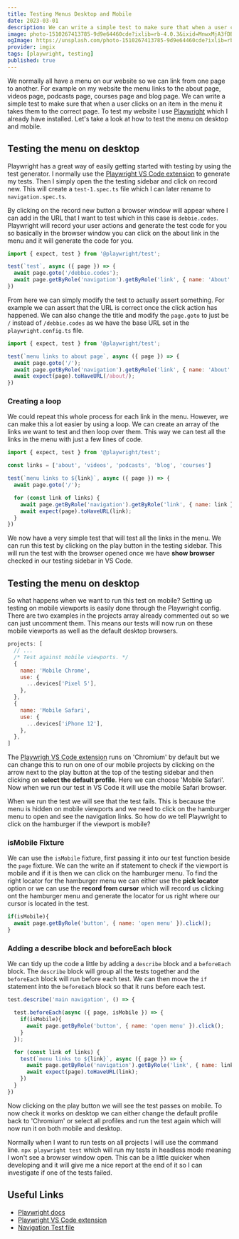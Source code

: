 ```yaml
---
title: Testing Menus Desktop and Mobile
date: 2023-03-01
description: We can write a simple test to make sure that when a user clicks on an item in the menu it takes them to the correct page. To test my website I use Playwright which I already have installed. Let's take a look at how to test the menu on desktop and mobile.
image: photo-1510267413785-9d9e64460cde?ixlib=rb-4.0.3&ixid=MnwxMjA3fDB8MHxwaG90by1wYWdlfHx8fGVufDB8fHx8&auto=format&q=80
ogImage: https://unsplash.com/photo-1510267413785-9d9e64460cde?ixlib=rb-4.0.3&ixid=MnwxMjA3fDB8MHxwaG90by1wYWdlfHx8fGVufDB8fHx8&auto=format&q=80
provider: imgix
tags: [playwright, testing]
published: true
---
```


We normally all have a menu on our website so we can link from one page to another. For example on my website the menu links to the about page, videos page, podcasts page, courses page and blog page. We can write a simple test to make sure that when a user clicks on an item in the menu it takes them to the correct page. To test my website I use [Playwright](https://playwright.dev/) which I already have installed. Let's take a look at how to test the menu on desktop and mobile.

## Testing the menu on desktop

Playwright has a great way of easily getting started with testing by using the test generator. I normally use the [Playwright VS Code extension](https://marketplace.visualstudio.com/items?itemName=ms-playwright.playwright) to generate my tests. Then I simply open the the testing sidebar and click on record new. This will create a `test-1.spec.ts` file which I can later rename to `navigation.spec.ts`. 

By clicking on the record new button a browser window will appear where I can add in the URL that I want to test which in this case is `debbie.codes`. Playwright will record your user actions and generate the test code for you so basically in the browser window you can click on the about link in the menu and it will generate the code for you. 

```js
import { expect, test } from '@playwright/test';

test(`test`, async ({ page }) => {
  await page.goto('/debbie.codes');
  await page.getByRole('navigation').getByRole('link', { name: 'About' }).click();
})
```

From here we can simply modify the test to actually assert something. For example we can assert that the URL is correct once the click action has happened. We can also change the title and modify the `page.goto` to just be `/` instead of `/debbie.codes` as we have the base URL set in the `playwright.config.ts` file.

```js
import { expect, test } from '@playwright/test';

test(`menu links to about page`, async ({ page }) => {
  await page.goto('/');
  await page.getByRole('navigation').getByRole('link', { name: 'About' }).click();
  await expect(page).toHaveURL(/about/);
})
```

### Creating a loop

We could repeat this whole process for each link in the menu. However, we can make this a lot easier by using a loop. We can create an array of the links we want to test and then loop over them. This way we can test all the links in the menu with just a few lines of code.

```js
import { expect, test } from '@playwright/test';

const links = ['about', 'videos', 'podcasts', 'blog', 'courses']

test(`menu links to ${link}`, async ({ page }) => {
  await page.goto('/');

  for (const link of links) {
    await page.getByRole('navigation').getByRole('link', { name: link }).click();
    await expect(page).toHaveURL(link);
  }
})
```

We now have a very simple test that will test all the links in the menu. We can run this test by clicking on the play button in the testing sidebar. This will run the test with the browser opened once we have **show browser** checked in our testing sidebar in VS Code.

## Testing the menu on desktop

So what happens when we want to run this test on mobile? Setting up testing on mobile viewports is easily done through the Playwright config. There are two examples in the projects array already commented out so we can just uncomment them. This means our tests will now run on these mobile viewports as well as the default desktop browsers.

```js
projects: [
  // ...
  /* Test against mobile viewports. */
  {
    name: 'Mobile Chrome',
    use: {
      ...devices['Pixel 5'],
    },
  },
  {
    name: 'Mobile Safari',
    use: {
      ...devices['iPhone 12'],
    },
  },
]
``` 

The [Playwrigh VS Code extension](https://marketplace.visualstudio.com/items?itemName=ms-playwright.playwright) runs on 'Chromium' by default but we can change this to run on one of our mobile projects by clicking on the arrow next to the play button at the top of the testing sidebar and then clicking on **select the default profile**. Here we can choose 'Mobile Safari'. Now when we run our test in VS Code it will use the mobile Safari browser.

When we run the test we will see that the test fails. This is because the menu is hidden on mobile viewports and we need to click on the hamburger menu to open and see the navigation links. So how do we tell Playwright to click on the hamburger if the viewport is mobile?

### isMobile Fixture

We can use the `isMobile` fixture, first passing it into our test function beside the `page` fixture. We can the write an if statement to check if the viewport is mobile and if it is then we can click on the hamburger menu. To find the right locator for the hamburger menu we can either use the **pick locator** option or we can use the **record from cursor** which will record us clicking ont the hamburger menu and generate the locator for us right where our cursor is located in the test.

```js
if(isMobile){
  await page.getByRole('button', { name: 'open menu' }).click();
}
```

### Adding a describe block and beforeEach block

We can tidy up the code a little by adding a `describe` block and a `beforeEach` block. The `describe` block will group all the tests together and the `beforeEach` block will run before each test. We can then move the `if` statement into the `beforeEach` block so that it runs before each test.


```js
test.describe('main navigation', () => {

  test.beforeEach(async ({ page, isMobile }) => {
    if(isMobile){
      await page.getByRole('button', { name: 'open menu' }).click();
    }
  });

  for (const link of links) {
    test(`menu links to ${link}`, async ({ page }) => {
      await page.getByRole('navigation').getByRole('link', { name: link }).click();
      await expect(page).toHaveURL(link);
    })
  }
})
```

Now clicking on the play button we will see the test passes on mobile. To now check it works on desktop we can either change the default profile back to 'Chromium' or select all profiles and run the test again which will now run it on both mobile and desktop.

Normally when I want to run tests on all projects I will use the command line. `npx playwright test` which will run my tests in headless mode meaning I won't see a browser window open. This can be a little quicker when developing and it will give me a nice report at the end of it so I can investigate if one of the tests failed.


## Useful Links

- [Playwright docs](https://playwright.dev/)
- [Playwright VS Code extension](https://marketplace.visualstudio.com/items?itemName=ms-playwright.playwright)
- [Navigation Test file](https://github.com/debs-obrien/debbie.codes/blob/master/tests/navigation.spec.ts)
